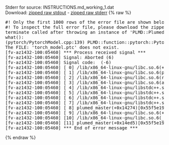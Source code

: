 Stderr for source:  INSTRUCTIONS.md_working_1.dat   
Download: [zipped raw stdout](INSTRUCTIONS.md_working_1.dat.plumed_master.stdout.txt.zip) - [zipped raw stderr](INSTRUCTIONS.md_working_1.dat.plumed_master.stderr.txt.zip) 
{% raw %}
<pre>
#! Only the first 1000 rows of the error file are shown below
#! To inspect the full error file, please download the zipped raw stderr file above
terminate called after throwing an instance of 'PLMD::Plumed::ExceptionError'
what():
(pytorch/PytorchModel.cpp:139) PLMD::function::pytorch::PytorchModel::PytorchModel(const PLMD::ActionOptions&)
The FILE: 'torch_model.ptc' does not exist.
[fv-az1432-100:05460] *** Process received signal ***
[fv-az1432-100:05460] Signal: Aborted (6)
[fv-az1432-100:05460] Signal code:  (-6)
[fv-az1432-100:05460] [ 0] /lib/x86_64-linux-gnu/libc.so.6(+0x42520)[0x7f97ece42520]
[fv-az1432-100:05460] [ 1] /lib/x86_64-linux-gnu/libc.so.6(pthread_kill+0x12c)[0x7f97ece969fc]
[fv-az1432-100:05460] [ 2] /lib/x86_64-linux-gnu/libc.so.6(raise+0x16)[0x7f97ece42476]
[fv-az1432-100:05460] [ 3] /lib/x86_64-linux-gnu/libc.so.6(abort+0xd3)[0x7f97ece287f3]
[fv-az1432-100:05460] [ 4] /lib/x86_64-linux-gnu/libstdc++.so.6(+0xa2b9e)[0x7f97ed2a2b9e]
[fv-az1432-100:05460] [ 5] /lib/x86_64-linux-gnu/libstdc++.so.6(+0xae20c)[0x7f97ed2ae20c]
[fv-az1432-100:05460] [ 6] /lib/x86_64-linux-gnu/libstdc++.so.6(+0xae277)[0x7f97ed2ae277]
[fv-az1432-100:05460] [ 7] /lib/x86_64-linux-gnu/libstdc++.so.6(__cxa_rethrow+0x4b)[0x7f97ed2ae52b]
[fv-az1432-100:05460] [ 8] plumed_master(+0x14274)[0x55f5e1915274]
[fv-az1432-100:05460] [ 9] /lib/x86_64-linux-gnu/libc.so.6(+0x29d90)[0x7f97ece29d90]
[fv-az1432-100:05460] [10] /lib/x86_64-linux-gnu/libc.so.6(__libc_start_main+0x80)[0x7f97ece29e40]
[fv-az1432-100:05460] [11] plumed_master(+0x14ed5)[0x55f5e1915ed5]
[fv-az1432-100:05460] *** End of error message ***
</pre>
{% endraw %}
